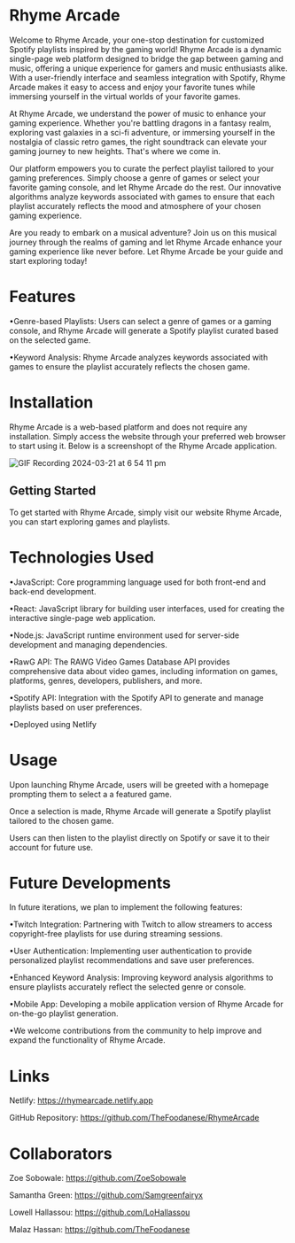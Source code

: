 # Rhyme Arcade
Welcome to Rhyme Arcade, your one-stop destination for customized Spotify playlists inspired by the gaming world! Rhyme Arcade is a dynamic single-page web platform designed to bridge the gap between gaming and music, offering a unique experience for gamers and music enthusiasts alike. With a user-friendly interface and seamless integration with Spotify, Rhyme Arcade makes it easy to access and enjoy your favorite tunes while immersing yourself in the virtual worlds of your favorite games. 

At Rhyme Arcade, we understand the power of music to enhance your gaming experience. Whether you're battling dragons in a fantasy realm, exploring vast galaxies in a sci-fi adventure, or immersing yourself in the nostalgia of classic retro games, the right soundtrack can elevate your gaming journey to new heights. That's where we come in.

Our platform empowers you to curate the perfect playlist tailored to your gaming preferences. Simply choose a genre of games or select your favorite gaming console, and let Rhyme Arcade do the rest. Our innovative algorithms analyze keywords associated with games to ensure that each playlist accurately reflects the mood and atmosphere of your chosen gaming experience. 

Are you ready to embark on a musical adventure? Join us on this musical journey through the realms of gaming and let Rhyme Arcade enhance your gaming experience like never before. Let Rhyme Arcade be your guide and start exploring today!

# Features
•Genre-based Playlists: Users can select a genre of games or a gaming console, and Rhyme Arcade will generate a Spotify playlist curated based on the selected game.

•Keyword Analysis: Rhyme Arcade analyzes keywords associated with games to ensure the playlist accurately reflects the chosen game.


# Installation
Rhyme Arcade is a web-based platform and does not require any installation. Simply access the website through your preferred web browser to start using it. Below is a screenshopt of the Rhyme Arcade application.




![GIF Recording 2024-03-21 at 6 54 11 pm](https://github.com/TheFoodanese/RhymeArcade/assets/152094029/1c2b1026-2c98-4b91-b8c9-bab1c3bea676)






## Getting Started
To get started with Rhyme Arcade, simply visit our website Rhyme Arcade, you can start exploring games and playlists.

# Technologies Used
•JavaScript: Core programming language used for both front-end and back-end development.

•React: JavaScript library for building user interfaces, used for creating the interactive single-page web application.

•Node.js: JavaScript runtime environment used for server-side development and managing dependencies.

•RawG API: The RAWG Video Games Database API provides comprehensive data about video games, including information on games, platforms, genres, developers, publishers, and more.

•Spotify API: Integration with the Spotify API to generate and manage playlists based on user preferences.

•Deployed using Netlify  

# Usage
Upon launching Rhyme Arcade, users will be greeted with a homepage prompting them to select a a featured game.

Once a selection is made, Rhyme Arcade will generate a Spotify playlist tailored to the chosen game.

Users can then listen to the playlist directly on Spotify or save it to their account for future use.

# Future Developments
In future iterations, we plan to implement the following features:

•Twitch Integration: Partnering with Twitch to allow streamers to access copyright-free playlists for use during streaming sessions.

•User Authentication: Implementing user authentication to provide personalized playlist recommendations and save user preferences.

•Enhanced Keyword Analysis: Improving keyword analysis algorithms to ensure playlists accurately reflect the selected genre or console.

•Mobile App: Developing a mobile application version of Rhyme Arcade for on-the-go playlist generation.

•We welcome contributions from the community to help improve and expand the functionality of Rhyme Arcade.

# Links
Netlify: https://rhymearcade.netlify.app 

GitHub Repository: https://github.com/TheFoodanese/RhymeArcade


# Collaborators
Zoe Sobowale: https://github.com/ZoeSobowale

Samantha Green: https://github.com/Samgreenfairyx

Lowell Hallassou: https://github.com/LoHallassou

Malaz Hassan: https://github.com/TheFoodanese 



